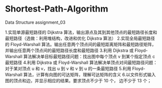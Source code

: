 # Shortest-Path-Algorithm
Data Structure assignment_03

1.实现单源最短路径的 Dijkstra 算法，输出源点及其到其他顶点的最短路径长度和最短路径（选做：利用堆结构，改进和优化 Dijkstra 算法）
2.实现全局最短路径的 Floyd-Warshall 算法。输出任意两个顶点间的最短距离矩阵和最短路径矩阵，并输出任意两个顶点间的最短路径长度和最短路径
3.利用 Dijkstra 或 Floyd-Warshall 算法解决单目标最短路径问题：找出图中每个顶点 v 到某个指定顶点 c 最短路径
4.利用 Dijkstra 或 Floyd-Warshall 算法解决单顶点对间最短路径问题：对于某对顶点 u 和 v，找出 u  到 v  和 v 到 u 的一条最短路径 
5.利用 Floyd-Warshall 算法，计算有向图的可达矩阵，理解可达矩阵的含义
6.以文件形式输入图的顶点和边，并显示相应的结果。要求顶点不少于 10 个， 边不少于 13 个；
